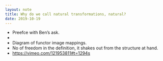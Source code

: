 ```yaml
---
layout: note
title: Why do we call natural transformations, natural?
date: 2019-10-19
---
```


- Preefce with Ben’s ask.
- 
- Diagram of functor image mappings.
- No of freedom in the definition, it shakes out from the structure at hand.
- https://vimeo.com/121953811#t=1294s
